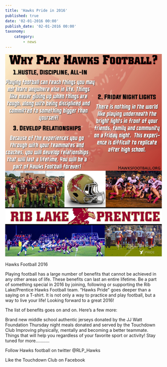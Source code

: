 ```yaml
---
title: 'Hawks Pride in 2016'
published: true
date: '02-01-2016 00:00'
publish_date: '02-01-2016 00:00'
taxonomy:
    category:
        - news
---
```


![](why-play-hawks-football.jpg)

Hawks Football 2016

Playing football has a large number of benefits that cannot be achieved in any other areas of life. These benefits can last an entire lifetime. Be a part of something special in 2016 by joining, following or supporting the Rib Lake/Prentice Hawks Football team. “Hawks Pride” goes deeper than a saying on a T-shirt. It is not only a way to practice and play football, but a way to live your life! Looking forward to a great 2016!

The list of benefits goes on and on. Here’s a few more:

Brand new middle school authentic jerseys donated by the JJ Watt Foundation
Thursday night meals donated and served by the Touchdown Club
Improving physically, mentally and becoming a better teammate. Things that will help you regardless of your favorite sport or activity!
Stay tuned for more………..

Follow Hawks football on twitter @RLP_Hawks

Like the Touchdown Club on Facebook